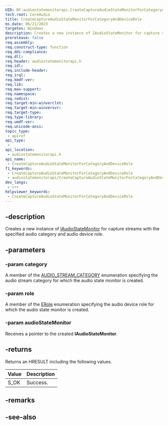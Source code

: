 ```yaml
---
UID: NF:audiostatemonitorapi.CreateCaptureAudioStateMonitorForCategoryAndDeviceRole
tech.root: CoreAudio
title: CreateCaptureAudioStateMonitorForCategoryAndDeviceRole
ms.date: 06/21/2023
targetos: Windows
description: Creates a new instance of IAudioStateMonitor for capture streams with the specified audio category and audio device role.
prerelease: false
req.assembly: 
req.construct-type: function
req.ddi-compliance: 
req.dll: 
req.header: audiostatemonitorapi.h
req.idl: 
req.include-header: 
req.irql: 
req.kmdf-ver: 
req.lib: 
req.max-support: 
req.namespace: 
req.redist: 
req.target-min-winverclnt: 
req.target-min-winversvr: 
req.target-type: 
req.type-library: 
req.umdf-ver: 
req.unicode-ansi: 
topic_type:
 - apiref
api_type:
 - 
api_location:
 - audiostatemonitorapi.h
api_name:
 - CreateCaptureAudioStateMonitorForCategoryAndDeviceRole
f1_keywords:
 - CreateCaptureAudioStateMonitorForCategoryAndDeviceRole
 - audiostatemonitorapi/CreateCaptureAudioStateMonitorForCategoryAndDeviceRole
dev_langs:
 - c++
helpviewer_keywords:
 - CreateCaptureAudioStateMonitorForCategoryAndDeviceRole
---
```


## -description

Creates a new instance of [IAudioStateMonitor](nn-audiostatemonitorapi-iaudiostatemonitor.md) for capture streams with the specified audio category and audio device role.

## -parameters

### -param category

A member of the [AUDIO_STREAM_CATEGORY](/windows/win32/api/audiosessiontypes/ne-audiosessiontypes-audio_stream_category) enumeration specifying the audio stream category for which the audio state monitor is created.

### -param role

A member of the [ERole](/windows/win32/api/mmdeviceapi/ne-mmdeviceapi-erole) enumeration specifying the audio device role for which the audio state monitor is created.

### -param audioStateMonitor

Receives a pointer to the created **IAudioStateMonitor**.

## -returns

Returns an HRESULT including the following values.

| Value | Description |
|-------|-------------|
| S_OK  | Success.    |

## -remarks

## -see-also

